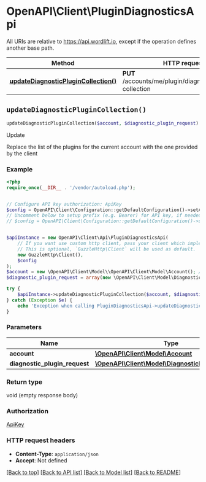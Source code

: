 # OpenAPI\Client\PluginDiagnosticsApi

All URIs are relative to https://api.wordlift.io, except if the operation defines another base path.

| Method | HTTP request | Description |
| ------------- | ------------- | ------------- |
| [**updateDiagnosticPluginCollection()**](PluginDiagnosticsApi.md#updateDiagnosticPluginCollection) | **PUT** /accounts/me/plugin/diagnostics/plugins-collection | Update |


## `updateDiagnosticPluginCollection()`

```php
updateDiagnosticPluginCollection($account, $diagnostic_plugin_request)
```

Update

Replace the list of the plugins for the current account with the one provided by the client

### Example

```php
<?php
require_once(__DIR__ . '/vendor/autoload.php');


// Configure API key authorization: ApiKey
$config = OpenAPI\Client\Configuration::getDefaultConfiguration()->setApiKey('Authorization', 'YOUR_API_KEY');
// Uncomment below to setup prefix (e.g. Bearer) for API key, if needed
// $config = OpenAPI\Client\Configuration::getDefaultConfiguration()->setApiKeyPrefix('Authorization', 'Bearer');


$apiInstance = new OpenAPI\Client\Api\PluginDiagnosticsApi(
    // If you want use custom http client, pass your client which implements `GuzzleHttp\ClientInterface`.
    // This is optional, `GuzzleHttp\Client` will be used as default.
    new GuzzleHttp\Client(),
    $config
);
$account = new \OpenAPI\Client\Model\\OpenAPI\Client\Model\Account(); // \OpenAPI\Client\Model\Account
$diagnostic_plugin_request = array(new \OpenAPI\Client\Model\DiagnosticPluginRequest()); // \OpenAPI\Client\Model\DiagnosticPluginRequest[]

try {
    $apiInstance->updateDiagnosticPluginCollection($account, $diagnostic_plugin_request);
} catch (Exception $e) {
    echo 'Exception when calling PluginDiagnosticsApi->updateDiagnosticPluginCollection: ', $e->getMessage(), PHP_EOL;
}
```

### Parameters

| Name | Type | Description  | Notes |
| ------------- | ------------- | ------------- | ------------- |
| **account** | [**\OpenAPI\Client\Model\Account**](../Model/.md)|  | |
| **diagnostic_plugin_request** | [**\OpenAPI\Client\Model\DiagnosticPluginRequest[]**](../Model/DiagnosticPluginRequest.md)|  | |

### Return type

void (empty response body)

### Authorization

[ApiKey](../../README.md#ApiKey)

### HTTP request headers

- **Content-Type**: `application/json`
- **Accept**: Not defined

[[Back to top]](#) [[Back to API list]](../../README.md#endpoints)
[[Back to Model list]](../../README.md#models)
[[Back to README]](../../README.md)
